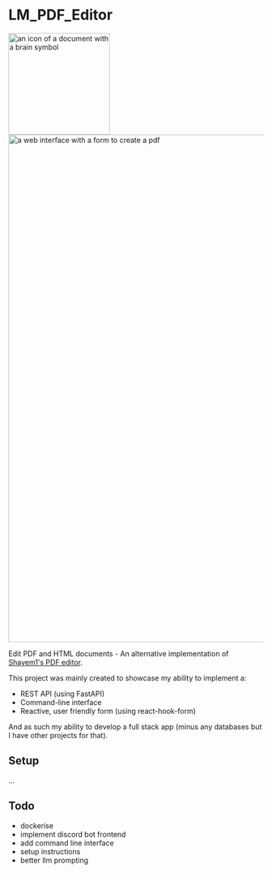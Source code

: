 # LM_PDF_Editor

<img height="200" alt="an icon of a document with a brain symbol" src="https://github.com/user-attachments/assets/b4e5f997-44e7-4aab-a398-3c2b29ff2fad" />
<img height="1000" alt="a web interface with a form to create a pdf" src="https://github.com/user-attachments/assets/fd1c1c8a-0e65-4e69-a0fb-062ef6c2c9ab" />

Edit PDF and HTML documents - An alternative implementation of [Shayem1's PDF editor](https://github.com/Shayem1/LM-PDF-editor). 

This project was mainly created to showcase my ability to implement a:

- REST API (using FastAPI)
- Command-line interface
- Reactive, user friendly form (using react-hook-form)

And as such my ability to develop a full stack app (minus any databases but I have other projects for that).

## Setup

...

## Todo

- dockerise
- implement discord bot frontend
- add command line interface
- setup instructions
- better llm prompting